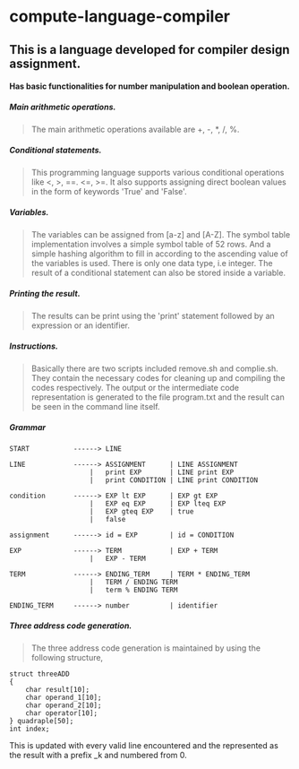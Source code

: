 # compute-language-compiler

## This is a language developed for compiler design assignment.



#### Has basic functionalities for number manipulation and boolean operation.

##### Main arithmetic operations.
> The main arithmetic operations available are +, -, *, /, %. 


##### Conditional statements.
> This programming language supports various conditional operations like <, >, ==. <=, >=.
It also supports assigning direct boolean values in the form of keywords 'True' and 'False'.

##### Variables.
> The variables can be assigned from [a-z] and [A-Z]. The symbol table implementation involves
a simple symbol table of 52 rows. And a simple hashing algorithm to fill in according to the 
ascending value of the variables is used. There is only one data type, i.e integer.
The result of a conditional statement can also be stored inside a variable.

##### Printing the result.
> The results can be print using the 'print' statement followed by an expression or an identifier.

##### Instructions.
> Basically there are two scripts included remove.sh and complie.sh.
They contain the necessary codes for cleaning up and compiling the codes respectively.
The output or the intermediate code representation is generated to the file program.txt
and the result can be seen in the command line itself.

##### Grammar

```
START			------>	LINE

LINE			------>	ASSIGNMENT 		| LINE ASSIGNMENT
					|	print EXP  		| LINE print EXP
					|	print CONDITION | LINE print CONDITION

condition 		------>	EXP lt EXP 		| EXP gt EXP
					|	EXP eq EXP 		| EXP lteq EXP
					| 	EXP gteq EXP 	| true
					| 	false

assignment 		------>	id = EXP 		| id = CONDITION

EXP 			------>	TERM 			| EXP + TERM          		
					| 	EXP - TERM

TERM			------>	ENDING_TERM 	| TERM * ENDING_TERM
					| 	TERM / ENDING TERM
					|	term % ENDING TERM

ENDING_TERM		------>	number 			| identifier

```

##### Three address code generation.
> The three address code generation is maintained by using the following structure,
```
struct threeADD
{
	char result[10];
	char operand_1[10];
	char operand_2[10];
	char operator[10];
} quadraple[50];
int index;
```
This is updated with every valid line encountered and the represented as the result with a prefix _k and numbered from 0.


